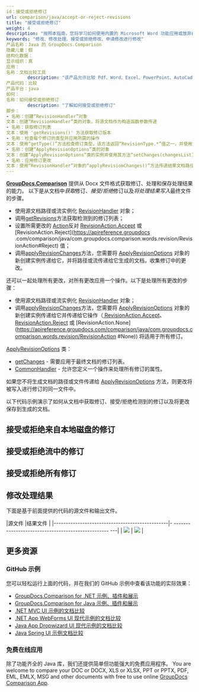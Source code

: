 ```yaml
---
id：接受或拒绝修订
url: comparison/java/accept-or-reject-revisions
title: "接受或拒绝修订"
weight: 4
description: "按照本指南，您将学习如何使用内置的 Microsoft Word 功能应用或放弃在文档比较期间发现的修订。"
keywords: "修改、修改处理、接受或拒绝修改、申请修改进行修改"
产品名称：Java 的 GroupDocs.Comparison
隐藏儿童：假
结构化数据：
显示组织：真
应用：
名称：文档比较工具
        description: "该产品允许比较 Pdf、Word、Excel、PowerPoint、AutoCad、图像、代码和更多文件格式。比较 API 还支持接受或拒绝更改、提取文档信息和生成比较报告"
产品代码：比较
产品平台：java
如何：
名称：如何接受或拒绝修订
        description: "了解如何接受或拒绝修订"
脚步：
- 名称：创建“RevisionHandler”对象
文本：创建“RevisionHandler”类的对象，将源文档作为构造函数参数传递
- 名称：获取修订列表
文本：使用 'getRevisions()' 方法获取修订版本
- 名称：检查每个修订的类型并应用所需的操作
文本：使用“getType()”方法检查修订类型，该方法返回“RevisionType.*”值之一，并使用方法“setAction(RevisionAction.Accept)”应用所需的操作
- 名称：创建“ApplyRevisionOptions”类的对象
文本：创建“ApplyRevisionOptions”类的实例并使用其方法“setChanges(changesList)”进行更改
- 名称：应用修订更改
文本：使用“RevisionHandler”对象的“applyRevisionChanges()”方法传递结果文档路径和修订选项作为参数
---
```

**[GroupDocs.Comparison](https://products.groupdocs.com/comparison)** 提供从 Docx 文件格式获取修订、处理和保存处理结果的能力。
以下是从文档中*获取*修订、*接受/拒绝*修订以及*将处理结果写入*最终文件的步骤。

* 使用源文档路径或流实例化 [RevisionHandler](https://apireference.groupdocs.com/comparison/java/com.groupdocs.comparison.words.revision/RevisionHandler) 对象；
* 调用[getRevisions](https://apireference.groupdocs.com/comparison/java/com.groupdocs.comparison.words.revision/RevisionHandler#getRevisions())方法获取检测到的修订列表；
* 设置所需更改的 [Action](https://apireference.groupdocs.com/comparison/java/com.groupdocs.comparison.words.revision/RevisionInfo#setAction(com.groupdocs.comparison.words.revision.RevisionAction))反对 [RevisionAction.Accept](https://apireference.groupdocs.com/comparison/java/com.groupdocs.comparison.words.revision/RevisionAction#Accept) 或 [RevisionAction.Reject](https://apireference.groupdocs .com/comparison/java/com.groupdocs.comparison.words.revision/RevisionAction#Reject) 值；
* 调用[applyRevisionChanges](https://apireference.groupdocs.com/comparison/java/com.groupdocs.comparison.words.revision/RevisionHandler#applyRevisionChanges(com.groupdocs.comparison.words.revision.ApplyRevisionOptions))方法，您需要将 [ApplyRevisionOptions](https://apireference.groupdocs.com/comparison/java/com.groupdocs.comparison.words.revision/ApplyRevisionOptions) 对象的新创建实例传递给它，并将路径或流传递给它生成的文档，收集修订中的更改。

还可以一起处理所有更改，对所有更改应用一个操作。以下是处理所有更改的步骤：
* 使用源文档路径或流实例化 [RevisionHandler](https://apireference.groupdocs.com/comparison/java/com.groupdocs.comparison.words.revision/RevisionHandler) 对象；
* 调用[applyRevisionChanges](https://apireference.groupdocs.com/comparison/java/com.groupdocs.comparison.words.revision/RevisionHandler#applyRevisionChanges(com.groupdocs.comparison.words.revision.ApplyRevisionOptions))方法，您需要将 [ApplyRevisionOptions](https://apireference.groupdocs.com/comparison/java/com.groupdocs.comparison.words.revision/ApplyRevisionOptions) 对象的新创建实例传递给它并传递给它操作（[ RevisionAction.Accept](https://apireference.groupdocs.com/comparison/java/com.groupdocs.comparison.words.revision/RevisionAction#Accept)、[RevisionAction.Reject](https://apireference.groupdocs.com/比较/java/com.groupdocs.comparison.words.revision/RevisionAction#Reject) 或 [RevisionAction.None](https://apireference.groupdocs.com/comparison/java/com.groupdocs.comparison.words.revision/RevisionAction #None)) 将适用于所有修订。

[ApplyRevisionOptions](https://apireference.groupdocs.com/comparison/java/com.groupdocs.comparison.words.revision/ApplyRevisionOptions) 类：
* [getChanges](https://apireference.groupdocs.com/comparison/java/com.groupdocs.comparison.words.revision/ApplyRevisionOptions#getChanges()) - 需要应用于最终文档的修订列表。
* [CommonHandler](https://apireference.groupdocs.com/comparison/java/com.groupdocs.comparison.words.revision/ApplyRevisionOptions#getCommonHandler()) - 允许您定义一个操作来处理所有修订的属性。

如果您不将生成文档的路径或文件传递给 [ApplyRevisionOptions](https://apireference.groupdocs.com/comparison/java/com.groupdocs.comparison.words.revision/ApplyRevisionOptions) 方法，则更改将被写入进行修订的同一文件中。

以下代码示例演示了如何从文档中获取修订、接受/拒绝检测到的修订以及将更改保存到生成的文档。

## 接受或拒绝来自本地磁盘的修订

<script src="https://gist.github.com/groupdocs-comparison-gists/959d27303cb17b3f1c026ca018626137.js"></script>

## 接受或拒绝流中的修订

<script src="https://gist.github.com/groupdocs-comparison-gists/4e175bc335e86438f4dc6e742e8b4c57.js"></script>

## 接受或拒绝所有修订

<script src="https://gist.github.com/groupdocs-comparison-gists/f66fbdb53c66bd82c03d5697d47bf9d0.js"></script>

## 修改处理结果
下面是基于前面提供的代码的源文件和输出文件。

|源文件 |结果文件 |
|------------------------------------------------|- -------------------------------------------------- ---|
| ![](比较/java/images/revision-file.png) | ![](比较/java/images/result-revision-file.png) |

## 更多资源
### GitHub 示例
您可以轻松运行上面的代码，并在我们的 GitHub 示例中查看该功能的实际效果：
* [GroupDocs.Comparison for .NET 示例、插件和展示](https://github.com/groupdocs-comparison/GroupDocs.Comparison-for-.NET)
* [GroupDocs.Comparison for Java 示例、插件和展示](https://github.com/groupdocs-comparison/GroupDocs.Comparison-for-Java)
* [.NET MVC UI 示例的文档比较](https://github.com/groupdocs-comparison/GroupDocs.Comparison-for-.NET-MVC)
* [.NET App WebForms UI 现代示例的文档比较](https://github.com/groupdocs-comparison/GroupDocs.Comparison-for-.NET-WebForms)
* [Java App Dropwizard UI 现代示例的文档比较](https://github.com/groupdocs-comparison/GroupDocs.Comparison-for-Java-Dropwizard)
* [Java Spring UI 示例文档比较](https://github.com/groupdocs-comparison/GroupDocs.Comparison-for-Java-Spring)

### 免费在线应用
除了功能齐全的 Java 库，我们还提供简单但功能强大的免费应用程序。
You are welcome to compare your DOC or DOCX, XLS or XLSX, PPT or PPTX, PDF, EML, EMLX, MSG and other documents with free to use online [GroupDocs Comparison App](https://products.groupdocs.app/comparison).
